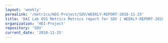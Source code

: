 ```yaml
---
layout: 'weekly'
permalink: '/metrics/HDI-Project/SDV/WEEKLY-REPORT-2018-11-25'
title: 'DAI Lab OSS Metrics Metrics report for SDV | WEEKLY-REPORT-2018-11-25'
organization: 'HDI-Project'
repository: 'SDV'
current_date: '2018-11-25'
---
```

